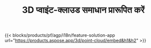 ﻿---
title: 3D प्वाइंट-क्लाउड समाधान प्रारूपित करें 
weight: 7730
url: /hi/point-cloud
limit: 
description: अपनी 3D फ़ाइलों से पॉइंट क्लाउड उत्पन्न करें और उसका पूर्वावलोकन करें
---
{{< blocks/products/pf/agp/i18n/feature-solution-app url="https://products.aspose.app/3d/point-cloud/embed&h1&h2" >}} 
